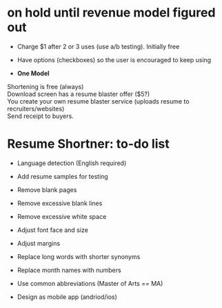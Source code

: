 # on hold until revenue model figured out

* Charge $1 after 2 or 3 uses (use a/b testing). Initially free
* Have options (checkboxes) so the user is encouraged to keep using

* __One Model__

Shortening is free (always)\
Download screen has a resume blaster offer ($5?)\
You create your own resume blaster service (uploads resume to recruiters/websites)\
Send receipt to buyers. 

# Resume Shortner: to-do list

* Language detection (English required)
* Add resume samples for testing
* Remove blank pages
* Remove excessive blank lines
* Remove excessive white space
* Adjust font face and size 
* Adjust margins
* Replace long words with shorter synonyms
* Replace month names with numbers
* Use common abbreviations (Master of Arts == MA)

* Design as mobile app (andriod/ios)









